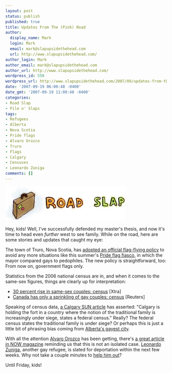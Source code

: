 ```yaml
---
layout: post
status: publish
published: true
title: Updates From The (Pink) Road
author:
  display_name: Mark
  login: Mark
  email: mark@slapupsidethehead.com
  url: http://www.slapupsidethehead.com/
author_login: Mark
author_email: mark@slapupsidethehead.com
author_url: http://www.slapupsidethehead.com/
wordpress_id: 550
wordpress_url: http://www.slapupsidethehead.com/2007/09/updates-from-the-road/
date: '2007-09-19 06:00:48 -0400'
date_gmt: '2007-09-19 11:00:48 -0400'
categories:
- Road Slap
- Pile o' Slaps
tags:
- Refugees
- Alberta
- Nova Scotia
- Pride flags
- Alvaro Orozco
- Truro
- Flags
- Calgary
- Censuses
- Leonardo Zuniga
comments: []
---
```

![Road Slap](/wp-content/media/2007/09/road-slap.jpg)

Hey, kids! Well, I've successfully defended my master's thesis, and now it's time to head even _further_ west to see family. While on the road, here are some stories and updates that caught my eye:

The town of Truro, Nova Scotia, has [adopted an official flag-flying policy](http://thechronicleherald.ca/Editorial/858631.html "A fair policy.") to avoid any more situations like this summer's [Pride flag fiasco](http://www.slapupsidethehead.com/2007/08/gay-pride-flag/ "Has this not left the news yet?"), in which the mayor compared gays to pedophiles. The new policy is straightforward, too: From now on, government flags only.

Statistics from the 2006 national census are in, and when it comes to the same-sex figures, things are clearly up for interpretation:

- [30 percent rise in same-sex couples: census](http://www.xtra.ca/public/viewstory.aspx?AFF_TYPE=1&STORY_ID=3582&PUB_TEMPLATE_ID=2 "True.") [Xtra]
- [Canada has only a sprinkling of gay couples: census](http://ca.today.reuters.com/news/newsArticle.aspx?type=domesticNews&storyID=2007-09-12T144547Z_01_N12224851_RTRIDST_0_CANADA-MARRIAGE-COL.XML "Well, gays are a minority, right?") [Reuters]

Speaking of census data, [a Calgary SUN article](http://calsun.canoe.ca/News/Alberta/2007/09/13/4492504-sun.html) has asserted: "Calgary is holding the fort in a country where the notion of the traditional family is increasingly under siege, states a federal census." Really? The federal census states the traditional family is under siege? Or perhaps this is just a little bit of phrasing bias coming from [Alberta's gayest city](http://calsun.canoe.ca/News/Alberta/2007/09/13/4492502-sun.html "HAHAHA!").

With all the attention [Alvaro Orozco](http://www.slapupsidethehead.com/2007/09/gay-refugee-speaks/ "he still needs our help, mind you!") has been getting, there's [a great article in NOW magazine](http://www.nowtoronto.com/issues/2007-09-13/news_story6.php "Remember to sign his petition, too!") reminding us that this is not an isolated case. [Leonardo Zuniga](http://www.slapupsidethehead.com/2007/08/another-gay-refugee/ "And an upstanding community member."), another gay refugee, is slated for deportation within the next few weeks. Why not take a couple minutes to [help him out](http://www.leonardozuniga.ca/ "Do a nice thing today.")?

Until Friday, kids!

